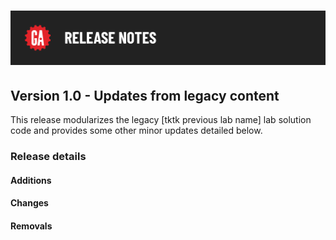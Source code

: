 # ![Release Notes](./assets/release-notes.png)

## Version 1.0 - Updates from legacy content

This release modularizes the legacy [tktk previous lab name] lab solution code and provides some other minor updates detailed below.

### Release details

#### Additions



#### Changes



#### Removals


